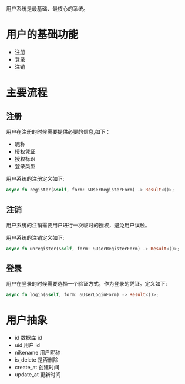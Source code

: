 用户系统是最基础、最核心的系统。

# 用户的基础功能

- 注册
- 登录
- 注销

# 主要流程

## 注册

用户在注册的时候需要提供必要的信息,如下：

- 昵称
- 授权凭证
- 授权标识
- 登录类型

用户系统的注册定义如下:

```rust
async fn register(&self, form: &UserRegisterForm) -> Result<()>;

```

## 注销

用户系统的注销需要用户进行一次临时的授权，避免用户误触。

用户系统的注销定义如下:

```rust
async fn unregister(&self, form: &UserRegisterForm) -> Result<()>;

```

## 登录

用户在登录的时候需要选择一个验证方式，作为登录的凭证。定义如下:

```rust
async fn login(&self, form: &UserLoginForm) -> Result<()>;
```

# 用户抽象

- id 数据库 id
- uid 用户 id
- nikename 用户昵称
- is_delete 是否删除
- create_at 创建时间
- update_at 更新时间
